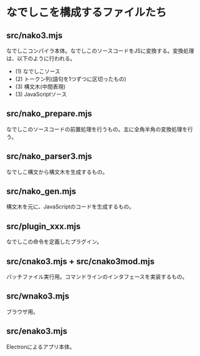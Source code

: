 # なでしこを構成するファイルたち

## src/nako3.mjs

なでしこコンパイラ本体。なでしこのソースコードをJSに変換する。変換処理は、以下のように行われる。

- (1) なでしこソース
- (2) トークン列(語句を1つずつに区切ったもの)
- (3) 構文木(中間表現)
- (3) JavaScriptソース

## src/nako_prepare.mjs

なでしこのソースコードの前置処理を行うもの。主に全角半角の変換処理を行う。

## src/nako_parser3.mjs

なでしこ構文から構文木を生成するもの。

## src/nako_gen.mjs

構文木を元に、JavaScriptのコードを生成するもの。

## src/plugin_xxx.mjs

なでしこの命令を定義したプラグイン。

## src/cnako3.mjs + src/cnako3mod.mjs

バッチファイル実行用。コマンドラインのインタフェースを実装するもの。

## src/wnako3.mjs

ブラウザ用。

## src/enako3.mjs

Electronによるアプリ本体。
